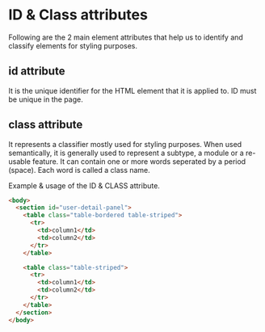 # ID & Class attributes

Following are the 2 main element attributes that help us to identify and classify elements for styling purposes.

## id attribute

It is the unique identifier for the HTML element that it is applied to. ID must be unique in the page.

## class attribute

It represents a classifier mostly used for styling purposes. When used semantically, it is generally used to represent a subtype, a module or a re-usable feature. It can contain one or more words seperated by a period (space). Each word is called a class name.

Example & usage of the ID & CLASS attribute.

```html
<body>
  <section id="user-detail-panel">
    <table class="table-bordered table-striped">
      <tr>
        <td>column1</td>
        <td>column2</td>
      </tr>
    </table>

    <table class="table-striped">
      <tr>
        <td>column1</td>
        <td>column2</td>
      </tr>
    </table>
  </section>
</body>
```
